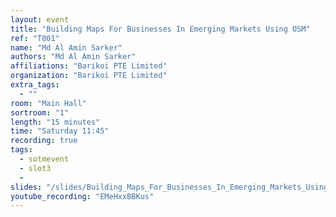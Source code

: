 ```yaml
---
layout: event
title: "Building Maps For Businesses In Emerging Markets Using OSM"
ref: "T001"
name: "Md Al Amin Sarker"
authors: "Md Al Amin Sarker"
affiliations: "Barikoi PTE Limited"
organization: "Barikoi PTE Limited"
extra_tags:
  - ""
room: "Main Hall"
sortroom: "1"
length: "15 minutes"
time: "Saturday 11:45"
recording: true
tags:
  - sotmevent
  - slot3
  -
slides: "/slides/Building_Maps_For_Businesses_In_Emerging_Markets_Using_OSMOSIS.pdf"
youtube_recording: "EMeHxxBBKus"
---
```



